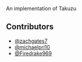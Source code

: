 An implementation of Takuzu

## Contributors
* [@zachgates7](https://github.com/zachgates7)
* [@michaelpri10](https://github.com/michaelpri10)
* [@Firedrake969](https://github.com/Firedrake969)
